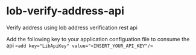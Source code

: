# lob-verify-address-api
Verify address using lob address verification rest api

Add the following key to your application configuation file to consume the api
`<add key="LibApiKey" value="<INSERT_YOUR_API_KEY"/>`
